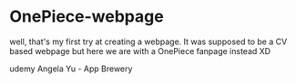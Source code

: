 # OnePiece-webpage

well, that's my first try at creating a webpage.
It was supposed to be a CV based webpage but here we are with a OnePiece fanpage instead XD

udemy
Angela Yu - App Brewery
